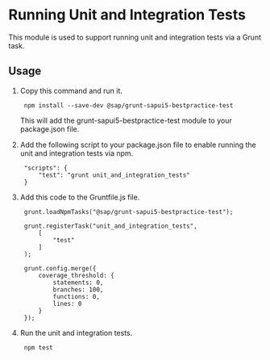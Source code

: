 # Running Unit and Integration Tests
This module is used to support running unit and integration tests via a Grunt task.

## Usage
1. Copy this command and run it. 

        npm install --save-dev @sap/grunt-sapui5-bestpractice-test
   This will add the grunt-sapui5-bestpractice-test module to your package.json file.
2. Add the following script to your package.json file to enable running the unit and integration tests via npm.

        "scripts": {
            "test": "grunt unit_and_integration_tests"
        }
3. Add this code to the Gruntfile.js file.

        grunt.loadNpmTasks("@sap/grunt-sapui5-bestpractice-test");
        
        grunt.registerTask("unit_and_integration_tests", 
            [
                "test"
            ]
        );
        
        grunt.config.merge({
            coverage_threshold: {
                statements: 0,
                branches: 100,
                functions: 0,
                lines: 0
            }
        });
4. Run the unit and integration tests.

        npm test
